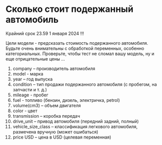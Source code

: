 # Сколько стоит подержанный автомобиль

Крайний срок 23.59  1 января 2024  !!!

Цели модели - предсказать стоимость подержанного автомобиля. 
Будьте очень внимательны с обработкой переменных, особенно категориальных. Проверьте, чтобы тест не сломал вашу модель, ну и еще отрицательные цены …
1.	company – производитель автомобиля
2.	model - марка
3.	year – год выпуска 
4.	condition – тип продажи подержанного автомобиля (с пробегом, на запчасти и т. д.)
5.	mileage - пробег
6.	fuel - топливо (бензин, дизель, электричка, petrol)
7.	volume(cm3) – объем двигателя
8.	color - цвет
9.	transmission – коробка передач
10.	drive_unit – привод автомобиля (передний задний, полный)
11.	vehicle_size_class – классификация легкового автомобиля, размечена вручную (может ошибаться)
12.	price USD – цена в USD (целевая переменная)

